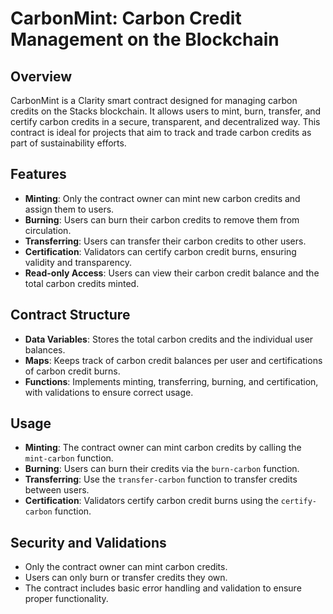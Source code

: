 # CarbonMint: Carbon Credit Management on the Blockchain

## Overview

CarbonMint is a Clarity smart contract designed for managing carbon credits on the Stacks blockchain. It allows users to mint, burn, transfer, and certify carbon credits in a secure, transparent, and decentralized way. This contract is ideal for projects that aim to track and trade carbon credits as part of sustainability efforts.

## Features

- **Minting**: Only the contract owner can mint new carbon credits and assign them to users.
- **Burning**: Users can burn their carbon credits to remove them from circulation.
- **Transferring**: Users can transfer their carbon credits to other users.
- **Certification**: Validators can certify carbon credit burns, ensuring validity and transparency.
- **Read-only Access**: Users can view their carbon credit balance and the total carbon credits minted.

## Contract Structure

- **Data Variables**: Stores the total carbon credits and the individual user balances.
- **Maps**: Keeps track of carbon credit balances per user and certifications of carbon credit burns.
- **Functions**: Implements minting, transferring, burning, and certification, with validations to ensure correct usage.

## Usage

- **Minting**: The contract owner can mint carbon credits by calling the `mint-carbon` function.
- **Burning**: Users can burn their credits via the `burn-carbon` function.
- **Transferring**: Use the `transfer-carbon` function to transfer credits between users.
- **Certification**: Validators certify carbon credit burns using the `certify-carbon` function.

## Security and Validations

- Only the contract owner can mint carbon credits.
- Users can only burn or transfer credits they own.
- The contract includes basic error handling and validation to ensure proper functionality.
